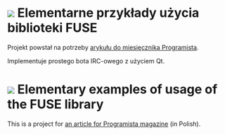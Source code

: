 ![][flagpl] Elementarne przykłady użycia biblioteki FUSE
===

Projekt powstał na potrzeby [arykułu do miesięcznika Programista][art].

Implementuje prostego bota IRC-owego z użyciem Qt.

![][flagen] Elementary examples of usage of the FUSE library
===

This is a project for [an article for Programista magazine][art] (in Polish).


[flagpl]: https://i.imgur.com/1uq0qW2.png
[flagen]: https://i.imgur.com/cJKmomY.png
[art]: https://dsp.krzaq.cc

